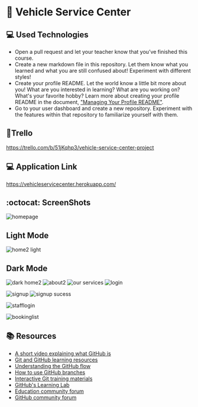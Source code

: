 # :wave: Vehicle Service Center


## 💻 Used Technologies

* Open a pull request and let your teacher know that you’ve finished this course.  
* Create a new markdown file in this repository. Let them know what you learned and what you are still confused about! Experiment with different styles!
* Create your profile README. Let the world know a little bit more about you! What are you interested in learning? What are you working on? What's your favorite hobby? Learn more about creating your profile README in the document, ["Managing Your Profile README"](https://docs.github.com/en/github/setting-up-and-managing-your-github-profile/managing-your-profile-readme).
* Go to your user dashboard and create a new repository. Experiment with the features within that repository to familiarize yourself with them. 



## 📝Trello
https://trello.com/b/51jKqhp3/vehicle-service-center-project



## 💻 Application Link
https://vehicleservicecenter.herokuapp.com/

## :octocat: ScreenShots

![homepage](https://user-images.githubusercontent.com/57774048/136754910-653ccff0-bd9f-424b-8bc4-66f36af7514c.png)
 ## Light Mode
![home2 light](https://user-images.githubusercontent.com/57774048/136755072-f1f31f46-467e-48c1-b0d6-4351cad1f3d7.png)
 ## Dark Mode
![dark home2](https://user-images.githubusercontent.com/57774048/136755079-ff86ba62-d0d7-4827-8df1-1f2693b1799c.png)
![about2](https://user-images.githubusercontent.com/57774048/136755271-6a3708d3-51b6-47c9-b604-76d16fb3c914.png)
![our services](https://user-images.githubusercontent.com/57774048/136755310-caf21ca3-82cb-4eb4-b6bd-b1122f313ec0.png)
![login](https://user-images.githubusercontent.com/57774048/136755342-9df2130d-c820-4f04-8e1c-aaf6a7621828.png)

![signup](https://user-images.githubusercontent.com/57774048/136755355-1803039d-53cf-4f93-b5c0-2403e1e7cdd2.png)
![signup sucess](https://user-images.githubusercontent.com/57774048/136755618-d639da2f-5c85-43f4-8690-519d4cac558c.png)


![stafflogin](https://user-images.githubusercontent.com/57774048/136755203-a9378be7-0c2f-459f-86d0-1b93cb31c5ff.png)

![bookinglist](https://user-images.githubusercontent.com/57774048/136755224-328010df-c18a-455c-a88e-4f51de384f12.png)

## 📚  Resources 
* [A short video explaining what GitHub is](https://www.youtube.com/watch?v=w3jLJU7DT5E&feature=youtu.be) 
* [Git and GitHub learning resources](https://docs.github.com/en/github/getting-started-with-github/git-and-github-learning-resources) 
* [Understanding the GitHub flow](https://guides.github.com/introduction/flow/)
* [How to use GitHub branches](https://www.youtube.com/watch?v=H5GJfcp3p4Q&feature=youtu.be)
* [Interactive Git training materials](https://githubtraining.github.io/training-manual/#/01_getting_ready_for_class)
* [GitHub's Learning Lab](https://lab.github.com/)
* [Education community forum](https://education.github.community/)
* [GitHub community forum](https://github.community/)
